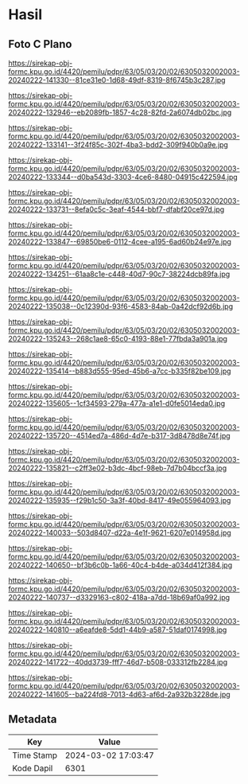 # Hasil

## Foto C Plano

https://sirekap-obj-formc.kpu.go.id/4420/pemilu/pdpr/63/05/03/20/02/6305032002003-20240222-141330--81ce31e0-1d68-49df-8319-8f6745b3c287.jpg

https://sirekap-obj-formc.kpu.go.id/4420/pemilu/pdpr/63/05/03/20/02/6305032002003-20240222-132946--eb2089fb-1857-4c28-82fd-2a6074db02bc.jpg

https://sirekap-obj-formc.kpu.go.id/4420/pemilu/pdpr/63/05/03/20/02/6305032002003-20240222-133141--3f24f85c-302f-4ba3-bdd2-309f940b0a9e.jpg

https://sirekap-obj-formc.kpu.go.id/4420/pemilu/pdpr/63/05/03/20/02/6305032002003-20240222-133344--d0ba543d-3303-4ce6-8480-04915c422594.jpg

https://sirekap-obj-formc.kpu.go.id/4420/pemilu/pdpr/63/05/03/20/02/6305032002003-20240222-133731--8efa0c5c-3eaf-4544-bbf7-dfabf20ce97d.jpg

https://sirekap-obj-formc.kpu.go.id/4420/pemilu/pdpr/63/05/03/20/02/6305032002003-20240222-133847--69850be6-0112-4cee-a195-6ad60b24e97e.jpg

https://sirekap-obj-formc.kpu.go.id/4420/pemilu/pdpr/63/05/03/20/02/6305032002003-20240222-134251--61aa8c1e-c448-40d7-90c7-38224dcb89fa.jpg

https://sirekap-obj-formc.kpu.go.id/4420/pemilu/pdpr/63/05/03/20/02/6305032002003-20240222-135038--0c12390d-93f6-4583-84ab-0a42dcf92d6b.jpg

https://sirekap-obj-formc.kpu.go.id/4420/pemilu/pdpr/63/05/03/20/02/6305032002003-20240222-135243--268c1ae8-65c0-4193-88e1-77fbda3a901a.jpg

https://sirekap-obj-formc.kpu.go.id/4420/pemilu/pdpr/63/05/03/20/02/6305032002003-20240222-135414--b883d555-95ed-45b6-a7cc-b335f82be109.jpg

https://sirekap-obj-formc.kpu.go.id/4420/pemilu/pdpr/63/05/03/20/02/6305032002003-20240222-135605--1cf34593-279a-477a-a1e1-d0fe5014eda0.jpg

https://sirekap-obj-formc.kpu.go.id/4420/pemilu/pdpr/63/05/03/20/02/6305032002003-20240222-135720--4514ed7a-486d-4d7e-b317-3d8478d8e74f.jpg

https://sirekap-obj-formc.kpu.go.id/4420/pemilu/pdpr/63/05/03/20/02/6305032002003-20240222-135821--c2ff3e02-b3dc-4bcf-98eb-7d7b04bccf3a.jpg

https://sirekap-obj-formc.kpu.go.id/4420/pemilu/pdpr/63/05/03/20/02/6305032002003-20240222-135935--f29b1c50-3a3f-40bd-8417-49e055964093.jpg

https://sirekap-obj-formc.kpu.go.id/4420/pemilu/pdpr/63/05/03/20/02/6305032002003-20240222-140033--503d8407-d22a-4e1f-9621-6207e014958d.jpg

https://sirekap-obj-formc.kpu.go.id/4420/pemilu/pdpr/63/05/03/20/02/6305032002003-20240222-140650--bf3b6c0b-1a66-40c4-b4de-a034d412f384.jpg

https://sirekap-obj-formc.kpu.go.id/4420/pemilu/pdpr/63/05/03/20/02/6305032002003-20240222-140737--d3329163-c802-418a-a7dd-18b69af0a992.jpg

https://sirekap-obj-formc.kpu.go.id/4420/pemilu/pdpr/63/05/03/20/02/6305032002003-20240222-140810--a6eafde8-5dd1-44b9-a587-51daf0174998.jpg

https://sirekap-obj-formc.kpu.go.id/4420/pemilu/pdpr/63/05/03/20/02/6305032002003-20240222-141722--40dd3739-fff7-46d7-b508-033312fb2284.jpg

https://sirekap-obj-formc.kpu.go.id/4420/pemilu/pdpr/63/05/03/20/02/6305032002003-20240222-141605--ba224fd8-7013-4d63-af6d-2a932b3228de.jpg


## Metadata

| Key        | Value               |
| ---------- | ------------------- |
| Time Stamp | 2024-03-02 17:03:47 |
| Kode Dapil | 6301                |



